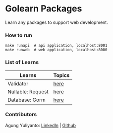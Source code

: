 Golearn Packages
====================================
Learn any packages to support web development.


### How to run
```shell
make runapi  # api application, localhost:8001
make runweb  # web application, localhost:8000
```

### List of Learns

| Learns            | Topics                                                               |
|-------------------|----------------------------------------------------------------------|
| Validator         | [here](https://github.com/agung96tm/golearn-packages/tree/validator) |
| Nullable: Request | [here](https://github.com/agung96tm/golearn-packages/tree/nullable)  |
| Database: Gorm    | [here](https://github.com/agung96tm/golearn-packages/tree/db-gorm)   |

### Contributors
Agung Yuliyanto: [LinkedIn](https://www.linkedin.com/in/agung96tm/) | [Github](https://github.com/agung96tm)